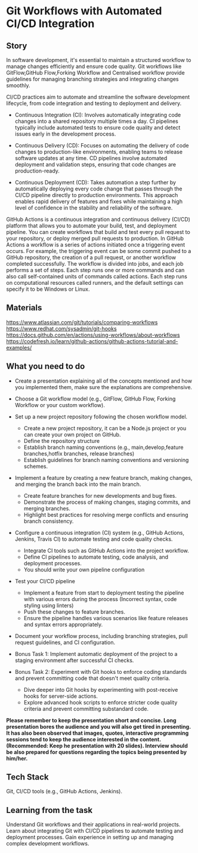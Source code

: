 # Git Workflows with Automated CI/CD Integration

## Story

In software development, it's essential to maintain a structured workflow to manage changes efficiently and ensure code quality. Git workflows like GitFlow,GitHub Flow,Forking Workflow and Centralised workflow provide guidelines for managing branching strategies and integrating changes smoothly.

CI/CD practices aim to automate and streamline the software development lifecycle, from code integration and testing to deployment and delivery.

* Continuous Integration (CI): Involves automatically integrating code changes into a shared repository multiple times a day. CI pipelines typically include automated tests to ensure code quality and detect issues early in the development process.

* Continuous Delivery (CD): Focuses on automating the delivery of code changes to production-like environments, enabling teams to release software updates at any time. CD pipelines involve automated deployment and validation steps, ensuring that code changes are production-ready.

* Continuous Deployment (CD): Takes automation a step further by automatically deploying every code change that passes through the CI/CD pipeline directly to production environments. This approach enables rapid delivery of features and fixes while maintaining a high level of confidence in the stability and reliability of the software.

GitHub Actions is a continuous integration and continuous delivery (CI/CD) platform that allows you to automate your build, test, and deployment pipeline. You can create workflows that build and test every pull request to your repository, or deploy merged pull requests to production.
In GitHub Actions a workflow is a series of actions initiated once a triggering event occurs. For example, the triggering event can be some commit pushed to a GitHub repository, the creation of a pull request, or another workflow completed successfully. 
The workflow is divided into jobs, and each job performs a set of steps. Each step runs one or more commands and can also call self-contained units of commands called actions. Each step runs on computational resources called runners, and the default settings can specify it to be Windows or Linux.

## Materials

https://www.atlassian.com/git/tutorials/comparing-workflows
https://www.redhat.com/sysadmin/git-hooks
https://docs.github.com/en/actions/using-workflows/about-workflows
https://codefresh.io/learn/github-actions/github-actions-tutorial-and-examples/

## What you need to do

* Create a presentation explaining all of the concepts mentioned and how you implemented them, make sure the explanations are comprehensive.

* Choose a Git workflow model (e.g., GitFlow, GitHub Flow, Forking Workflow or your custom workflow).
* Set up a new project repository following the chosen workflow model.
  * Create a new project repository, it can be a Node.js project or you can create your own project on GitHub.
  * Define the repository structure
  * Establish branch naming conventions (e.g., main,develop,feature branches,hotfix branches, release branches)
  * Establish guidelines for branch naming conventions and versioning schemes.
* Implement a feature by creating a new feature branch, making changes, and merging the branch back into the main branch.
  * Create feature branches for new developments and bug fixes.
  * Demonstrate the process of making changes, staging commits, and merging branches.
  * Highlight best practices for resolving merge conflicts and ensuring branch consistency.
* Configure a continuous integration (CI) system (e.g., GitHub Actions, Jenkins, Travis CI) to automate testing and code quality checks.
  * Integrate CI tools such as GitHub Actions into the project workflow.
  * Define CI pipelines to automate testing, code analysis, and deployment processes.
  * You should write your own pipeline configuration
* Test your CI/CD pipeline
  * Implement a feature from start to deployment testing the pipeline with various errors during the process (Incorrect syntax, code styling using linters)
  * Push these changes to feature branches.
  * Ensure the pipeline handles various scenarios like feature releases and syntax errors appropriately.
  
* Document your workflow process, including branching strategies, pull request guidelines, and CI configuration.

* Bonus Task 1: Implement automatic deployment of the project to a staging environment after successful CI checks.
* Bonus Task 2: Experiment with Git hooks to enforce coding standards and prevent committing code that doesn't meet quality criteria.
  * Dive deeper into Git hooks by experimenting with post-receive hooks for server-side actions.
  * Explore advanced hook scripts to enforce stricter code quality criteria and prevent committing substandard code.

**Please remember to keep the presentation short and concise. Long presentation bores the audience and you will also get tired in presenting. It has also been observed that images, quotes, interactive programming sessions tend to keep the audience interested in the content. (Recommended: Keep he presentation with 20 slides). Interview should be also prepared for questions regarding the topics being presented by him/her.** 

## Tech Stack

Git, CI/CD tools (e.g., GitHub Actions, Jenkins).

## Learning from the task

Understand Git workflows and their applications in real-world projects.
Learn about integrating Git with CI/CD pipelines to automate testing and deployment processes.
Gain experience in setting up and managing complex development workflows.
